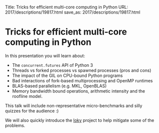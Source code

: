 Title: Tricks for efficient multi-core computing in Python
URL: 2017/descriptions/19817.html
save_as: 2017/descriptions/19817.html

# Tricks for efficient multi-core computing in Python

In this presentation you will learn about:

- The `concurrent.futures` API of Python 3
- Threads vs forked processes vs spawned processes (pros and cons)
- The impact of the GIL on CPU-bound Python programs
- Bad interactions of fork-based multiprocessing and OpenMP runtimes
- BLAS-based parallelism (e.g. MKL, OpenBLAS)
- Memory bandwidth bound operations, arithmetic intensity and the roofline model.

This talk will include non-representative micro-benchmarks and silly quizzes for the audience :)

We will also quickly introduce the [loky](https://github.com/tomMoral/loky/) project to help mitigate some of the problems.
